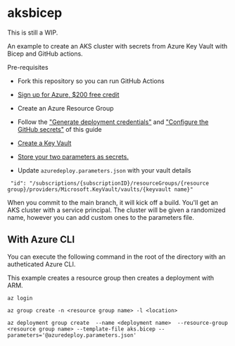 # aksbicep

This is still a WIP.

An example to create an AKS cluster with secrets from Azure Key Vault with Bicep and GitHub actions.

Pre-requisites 

* Fork this repository so you can run GitHub Actions

* [Sign up for Azure, $200 free credit](https://cda.ms/2kz)

* Create an Azure Resource Group

* Follow the ["Generate deployment credentials"](https://cda.ms/2kx) and ["Configure the GitHub secrets"](https://cda.ms/2ky) of this guide

* [Create a Key Vault](https://cda.ms/2kB)

* [Store your two parameters as secrets.](https://cda.ms/2kC)

* Update `azuredeploy.parameters.json` with your vault details 

```
 "id": "/subscriptions/{subscriptionID}/resourceGroups/{resource group}/providers/Microsoft.KeyVault/vaults/{keyvault name}"
```

When you commit to the main branch, it will kick off a build.  You'll get an AKS cluster with a service principal.  The cluster will be given a randomized name, however you can add custom ones to the parameters file.

## With Azure CLI

You can execute the following command in the root of the directory with an autheticated Azure CLI.

This example creates a resource group then creates a deployment with ARM.

```
az login 

az group create -n <resource group name> -l <location>

az deployment group create  --name <deployment name>  --resource-group <resource group name> --template-file aks.bicep --parameters='@azuredeploy.parameters.json'
```

